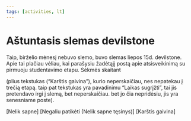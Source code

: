 ```yaml
---
tags: [activities, lt]
---
```


# Aštuntasis slemas devilstone

Taip, birželio mėnesį nebuvo slemo, buvo slemas liepos 15d. devilstone. Apie tai plačiau vėliau, kai parašysiu žadėtąjį postą apie atsisveikinimą su pirmuoju studentavimo etapu. Sėkmės skaitant <!-- truncate -->

(plius tekstukas (“Karštis gaivina”), kurio neperskaičiau, nes nepatekau į trečią etapą. taip pat tekstukas yra pavadinimu “Laikas sugrįžti”, tai jis pretendavo irgi į slemą, bet neperskaičiau. bet jo čia nepridėsiu, jis yra senesniame poste).

[Nelik sapne]
[Negaliu patikėti (Nelik sapne tęsinys)]
[Karštis gaivina]
